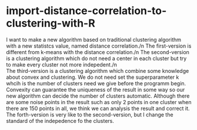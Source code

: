 # import-distance-correlation-to-clustering-with-R
I want to make a new algorithm based on traditional clustering algorithm with a new statistcs value, named distance correlation./n
The first-version is different from k-means with the distance correlation./n
The second-version is a clustering algorithm which do not need a center in each cluster but try to make every cluster not more indepedent./n                                                                                                                
The third-version is a clustering algorithm which combine some knowledge about convex and clustering. We do not need set the superparameter k whcih is the number of clusters need we give before the programm begin. Convexity can guarantee the uniqueness of the result in some way so our new algorithm can decide the number of clusters automatic. Although there are some noise points in the result such as only 2 points in one cluster when there are 150 points in all, we think we can analysis the result and correct it.
The forth-version is very like to the second-version, but I change the standard of the indepedence fo the clusters.
